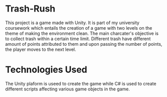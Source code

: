 # Trash-Rush

This project is a game made with Unity. It is part of my university coursework which entails the creation of a game with two levels on the theme of making the environment clean. The main charcater's objective is to collect trash within a certain time limit. Different trash have different amount of points attributed to them and upon passing the number of points, the player moves to the next level.

# Technologies Used

The Unity plaform is useed to create the game while C# is used to create different scripts affecting various game objects in the game.
